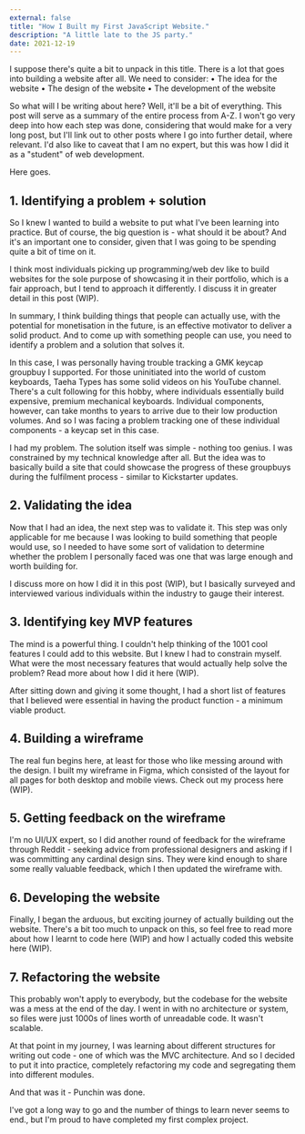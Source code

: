 ```yaml
---
external: false
title: "How I Built my First JavaScript Website."
description: "A little late to the JS party."
date: 2021-12-19
---
```


I suppose there's quite a bit to unpack in this title. There is a lot that goes into building a website after all. We need to consider:
• The idea for the website
• The design of the website
• The development of the website

So what will I be writing about here? Well, it'll be a bit of everything. This post will serve as a summary of the entire process from A-Z. I won't go very deep into how each step was done, considering that would make for a very long post, but I'll link out to other posts where I go into further detail, where relevant. I'd also like to caveat that I am no expert, but this was how I did it as a "student" of web development.

Here goes.

## 1. Identifying a problem + solution

So I knew I wanted to build a website to put what I've been learning into practice. But of course, the big question is - what should it be about? And it's an important one to consider, given that I was going to be spending quite a bit of time on it.

I think most individuals picking up programming/web dev like to build websites for the sole purpose of showcasing it in their portfolio, which is a fair approach, but I tend to approach it differently. I discuss it in greater detail in this post (WIP).

In summary, I think building things that people can actually use, with the potential for monetisation in the future, is an effective motivator to deliver a solid product. And to come up with something people can use, you need to identify a problem and a solution that solves it.

In this case, I was personally having trouble tracking a GMK keycap groupbuy I supported. For those uninitiated into the world of custom keyboards, Taeha Types has some solid videos on his YouTube channel. There's a cult following for this hobby, where individuals essentially build expensive, premium mechanical keyboards. Individual components, however, can take months to years to arrive due to their low production volumes. And so I was facing a problem tracking one of these individual components - a keycap set in this case.

I had my problem. The solution itself was simple - nothing too genius. I was constrained by my technical knowledge after all. But the idea was to basically build a site that could showcase the progress of these groupbuys during the fulfilment process - similar to Kickstarter updates.

## 2. Validating the idea

Now that I had an idea, the next step was to validate it. This step was only applicable for me because I was looking to build something that people would use, so I needed to have some sort of validation to determine whether the problem I personally faced was one that was large enough and worth building for.

I discuss more on how I did it in this post (WIP), but I basically surveyed and interviewed various individuals within the industry to gauge their interest.

## 3. Identifying key MVP features

The mind is a powerful thing. I couldn't help thinking of the 1001 cool features I could add to this website. But I knew I had to constrain myself. What were the most necessary features that would actually help solve the problem? Read more about how I did it here (WIP).

After sitting down and giving it some thought, I had a short list of features that I believed were essential in having the product function - a minimum viable product.

## 4. Building a wireframe

The real fun begins here, at least for those who like messing around with the design. I built my wireframe in Figma, which consisted of the layout for all pages for both desktop and mobile views. Check out my process here (WIP).

## 5. Getting feedback on the wireframe

I'm no UI/UX expert, so I did another round of feedback for the wireframe through Reddit - seeking advice from professional designers and asking if I was committing any cardinal design sins. They were kind enough to share some really valuable feedback, which I then updated the wireframe with.

## 6. Developing the website

Finally, I began the arduous, but exciting journey of actually building out the website. There's a bit too much to unpack on this, so feel free to read more about how I learnt to code here (WIP) and how I actually coded this website here (WIP).

## 7. Refactoring the website

This probably won't apply to everybody, but the codebase for the website was a mess at the end of the day. I went in with no architecture or system, so files were just 1000s of lines worth of unreadable code. It wasn't scalable.

At that point in my journey, I was learning about different structures for writing out code - one of which was the MVC architecture. And so I decided to put it into practice, completely refactoring my code and segregating them into different modules.

And that was it - Punchin was done.

I've got a long way to go and the number of things to learn never seems to end., but I'm proud to have completed my first complex project.
